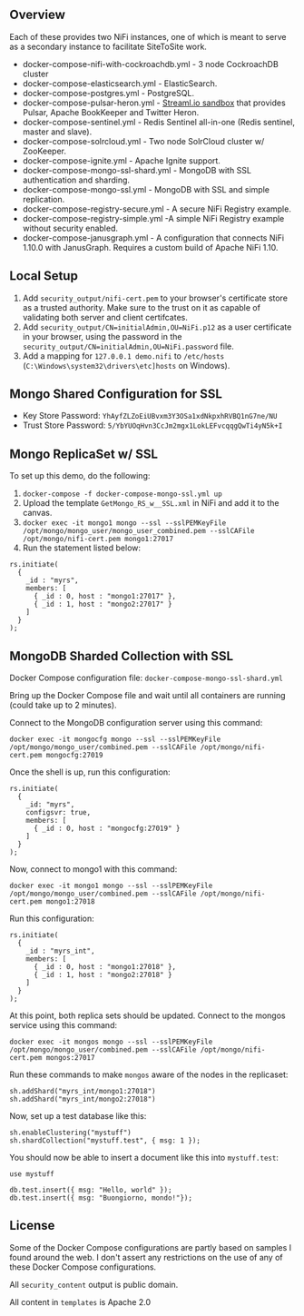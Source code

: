 ## Overview

Each of these provides two NiFi instances, one of which is meant to serve as a secondary instance to facilitate SiteToSite work.

* docker-compose-nifi-with-cockroachdb.yml - 3 node CockroachDB cluster
* docker-compose-elasticsearch.yml - ElasticSearch.
* docker-compose-postgres.yml - PostgreSQL.
* docker-compose-pulsar-heron.yml - [Streaml.io sandbox](https://streaml.io/docs/getting-started) that provides Pulsar, Apache BookKeeper and Twitter Heron.
* docker-compose-sentinel.yml - Redis Sentinel all-in-one (Redis sentinel, master and slave).
* docker-compose-solrcloud.yml - Two node SolrCloud cluster w/ ZooKeeper.
* docker-compose-ignite.yml - Apache Ignite support.
* docker-compose-mongo-ssl-shard.yml - MongoDB with SSL authentication and sharding.
* docker-compose-mongo-ssl.yml - MongoDB with SSL and simple replication.
* docker-compose-registry-secure.yml - A secure NiFi Registry example.
* docker-compose-registry-simple.yml -A simple NiFi Registry example without security enabled.
* docker-compose-janusgraph.yml - A configuration that connects NiFi 1.10.0 with JanusGraph. Requires a custom build of Apache NiFi 1.10.

## Local Setup

1. Add `security_output/nifi-cert.pem` to your browser's certificate store as a trusted authority. Make sure to the trust on it as capable of validating both server and client certifcates.
2. Add `security_output/CN=initialAdmin,OU=NiFi.p12` as a user certificate in your browser, using the password in the `security_output/CN=initialAdmin,OU=NiFi.password` file.
3. Add a mapping for `127.0.0.1 demo.nifi` to `/etc/hosts` (`C:\Windows\system32\drivers\etc]hosts` on Windows).

## Mongo Shared Configuration for SSL

* Key Store Password: `YhAyfZLZoEiUBvxm3Y3OSa1xdNkpxhRVBQ1nG7ne/NU`
* Trust Store Password: `5/YbYUOqHvn3CcJm2mgx1LokLEFvcqqgQwTi4yN5k+I`

## Mongo ReplicaSet w/ SSL

To set up this demo, do the following:

1. `docker-compose -f docker-compose-mongo-ssl.yml up`
2. Upload the template `GetMongo_RS_w__SSL.xml` in NiFi and add it to the canvas.
3. `docker exec -it mongo1 mongo --ssl --sslPEMKeyFile /opt/mongo/mongo_user/mongo_user_combined.pem --sslCAFile /opt/mongo/nifi-cert.pem mongo1:27017`
4. Run the statement listed below:

```
rs.initiate(
  {
    _id : "myrs",
    members: [
      { _id : 0, host : "mongo1:27017" },
      { _id : 1, host : "mongo2:27017" }
    ]
  }
);
```

## MongoDB Sharded Collection with SSL

Docker Compose configuration file: `docker-compose-mongo-ssl-shard.yml`

Bring up the Docker Compose file and wait until all containers are running (could take up to 2 minutes).

Connect to the MongoDB configuration server using this command:

`docker exec -it mongocfg mongo --ssl --sslPEMKeyFile /opt/mongo/mongo_user/combined.pem --sslCAFile /opt/mongo/nifi-cert.pem mongocfg:27019`

Once the shell is up, run this configuration:

```
rs.initiate(
  {
    _id: "myrs",
    configsvr: true,
    members: [
      { _id : 0, host : "mongocfg:27019" }
    ]
  }
);
```

Now, connect to mongo1 with this command:

`docker exec -it mongo1 mongo --ssl --sslPEMKeyFile /opt/mongo/mongo_user/combined.pem --sslCAFile /opt/mongo/nifi-cert.pem mongo1:27018`

Run this configuration:

```
rs.initiate(
  {
    _id : "myrs_int",
    members: [
      { _id : 0, host : "mongo1:27018" },
      { _id : 1, host : "mongo2:27018" }
    ]
  }
);
```

At this point, both replica sets should be updated. Connect to the mongos service using this command:

`docker exec -it mongos mongo --ssl --sslPEMKeyFile /opt/mongo/mongo_user/combined.pem --sslCAFile /opt/mongo/nifi-cert.pem mongos:27017`

Run these commands to make `mongos` aware of the nodes in the replicaset:

```
sh.addShard("myrs_int/mongo1:27018")
sh.addShard("myrs_int/mongo2:27018")
```

Now, set up a test database like this:

```
sh.enableClustering("mystuff")
sh.shardCollection("mystuff.test", { msg: 1 });
```

You should now be able to insert a document like this into `mystuff.test`:

```
use mystuff

db.test.insert({ msg: "Hello, world" });
db.test.insert({ msg: "Buongiorno, mondo!"});
```

## License

Some of the Docker Compose configurations are partly based on samples I found around the web. I don't assert any restrictions on the use of any of these Docker Compose configurations.

All `security_content` output is public domain.

All content in `templates` is Apache 2.0
